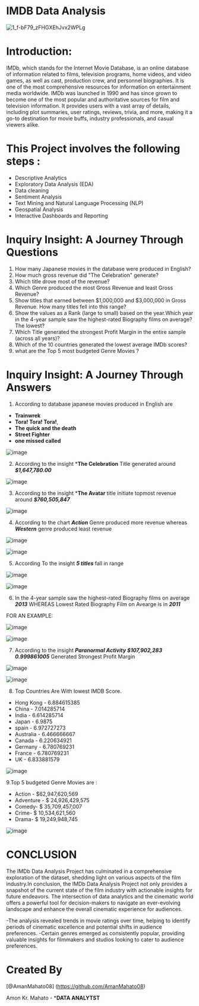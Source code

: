 # IMDB Data Analysis
<p align="center"> 
  
  ![1_f-bF79_zFHGXEhJvx2WPLg](https://github.com/AmanMahato08/EXCEL-PROJECT/assets/157887173/4f83287e-de49-4f62-8107-489147617e90)
  </p>

 # Introduction:
 IMDb, which stands for the Internet Movie Database, is an online database of information related to films, television programs, home videos, and video games, as well as cast, production crew, and personnel biographies. It is one of the most comprehensive resources for information on entertainment media worldwide. IMDb was launched in 1990 and has since grown to become one of the most popular and authoritative sources for film and television information. It provides users with a vast array of details, including plot summaries, user ratings, reviews, trivia, and more, making it a go-to destination for movie buffs, industry professionals, and casual viewers alike.
  
# This Project involves the following steps :
- Descriptive Analytics
- Exploratory Data Analysis (EDA)
- Data cleaning
- Sentiment Analysis
- Text Mining and Natural Language Processing (NLP)
- Geospatial Analysis
- Interactive Dashboards and Reporting

# Inquiry Insight: A Journey Through Questions 
1.  How many Japanese movies in the database were produced in English?
2.  How much gross revenue did "The Celebration" generate?
3.  Which title drove most of the revenue?
4.  Which Genre produced the most Gross Revenue and least Gross Revenue?
5.  Show titles that earned between $1,000,000 and $3,000,000 in Gross Revenue. How many titles fell into this range?
6.  Show the values as a Rank (large to small) based on the year.Which year in the 4-year sample saw the highest-rated Biography films on average? The lowest?
7.  Which Title generated the strongest Profit Margin in the entire sample (across all years)?
8.  Which of the 10 countries generated the lowest average IMDb scores?
9.  what are the Top 5 most budgeted Genre Movies ?

# Inquiry Insight: A Journey Through Answers
1.  According to database japanese movies produced in English are
- **Trainwrek**
- **Tora! Tora! Tora!**,
- **The quick and the death**
- **Street Fighter**
- **one missed called**

![image](https://github.com/AmanMahato08/EXCEL-PROJECT/assets/157887173/e2c55f16-8ed8-48f3-970d-cdc463270a04)



2.  According to the insight ***The Celebration** Title generated around ***$1,647,780.00***

![image](https://github.com/AmanMahato08/EXCEL-PROJECT/assets/157887173/34b722bf-1b52-4ab3-bbb5-1153849c7210)


3.  According to the insight ***The Avatar** title initiate topmost revenue around ***$760,505,847***

![image](https://github.com/AmanMahato08/EXCEL-PROJECT/assets/157887173/4135de25-9239-45bf-9468-1139515d5e76)



4.  According to the chart ***Action*** Genre produced more revenue whereas ***Western*** genre produced least revenue


![image](https://github.com/AmanMahato08/EXCEL-PROJECT/assets/157887173/5bf57467-96bd-4e2d-a6cb-801b25123ad8)


![image](https://github.com/AmanMahato08/EXCEL-PROJECT/assets/157887173/41c7f7ae-1eae-4d02-90cd-14bf53748c41)


5. According To the insight ***5 titles*** fall in range

![image](https://github.com/AmanMahato08/EXCEL-PROJECT/assets/157887173/1f7c782d-885c-4986-9e28-cdd26ca4943b)


![image](https://github.com/AmanMahato08/EXCEL-PROJECT/assets/157887173/1d3862b2-e7ee-4e43-9f45-c425c49ffe60)


6. In the 4-year sample saw the highest-rated Biography films on average ***2013***
   WHEREAS
   Lowest Rated Biography Film on Avearge is in ***2011***

  FOR AN EXAMPLE:
  
![image](https://github.com/AmanMahato08/EXCEL-PROJECT/assets/157887173/581c680d-ce86-4a76-8a6c-856905594b5a)


   ![image](https://github.com/AmanMahato08/EXCEL-PROJECT/assets/157887173/cf05400e-1f69-46c7-8afb-bfc15dd424d3)


7. According to the insight  ***Paranormal Activity	$107,902,283	0.999861005***  Generated Strongest Profit Margin

![image](https://github.com/AmanMahato08/EXCEL-PROJECT/assets/157887173/a2d41c0a-3cc4-4f75-b264-e50c82b05d5c)

![image](https://github.com/AmanMahato08/EXCEL-PROJECT/assets/157887173/0fe0fe29-20f1-4003-b0e6-cdadf6c3803e)

8. Top Countries Are With lowest IMDB Score.

- Hong Kong  -         6.884615385
- China  -             7.014285714
- India  -             6.614285714
- Japan  -                  6.9875
- spain  -             6.972727273
- Australia  -         6.466666667
- Canada  -            6.220634921
- Germany  -           6.780769231
- France -             6.780769231
- UK  -                6.833881579

![image](https://github.com/AmanMahato08/EXCEL-PROJECT/assets/157887173/46673839-13f3-4d1a-9f5f-5bbd82b80d4f)

9.Top 5 budgeted Genre Movies are :
- Action - $62,947,620,569
- Adventure - $ 24,926,429,575
- Comedy-  $ 35,709,457,007
- Crime-   $ 10,534,621,560
- Drama-   $ 19,249,948,745

![image](https://github.com/AmanMahato08/EXCEL-PROJECT/assets/157887173/e1ddfcde-8a3d-4ec3-900f-1cffccdc01dc)




# CONCLUSION
The IMDb Data Analysis Project has culminated in a comprehensive exploration of the dataset, shedding light on various aspects of the film industry.In conclusion, the IMDb Data Analysis Project not only provides a snapshot of the current state of the film industry with actionable insights for future endeavors. The intersection of data analytics and the cinematic world offers a powerful tool for decision-makers to navigate an ever-evolving landscape and enhance the overall cinematic experience for audiences.

-The analysis revealed trends in movie ratings over time, helping to identify periods of cinematic excellence and potential shifts in audience preferences. -Certain genres emerged as consistently popular, providing valuable insights for filmmakers and studios looking to cater to audience preferences.

# Created By
[@AmanMahato08] (https://github.com/AmanMahato08)

Amon Kr. Mahato - ***DATA ANALYTST**








  




